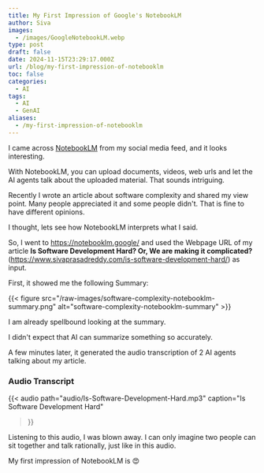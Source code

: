 ```yaml
---
title: My First Impression of Google's NotebookLM
author: Siva
images:
  - /images/GoogleNotebookLM.webp
type: post
draft: false
date: 2024-11-15T23:29:17.000Z
url: /blog/my-first-impression-of-notebooklm
toc: false
categories:
  - AI
tags:
  - AI
  - GenAI
aliases:
  - /my-first-impression-of-notebooklm
---
```


I came across [NotebookLM](https://notebooklm.google/) from my social media feed, and it looks interesting.

With NotebookLM, you can upload documents, videos, web urls and let the AI agents talk about the uploaded material.
That sounds intriguing.

Recently I wrote an article about software complexity and shared my view point.
Many people appreciated it and some people didn't. That is fine to have different opinions.

<!--more-->

I thought, lets see how NotebookLM interprets what I said.

So, I went to https://notebooklm.google/ and used the Webpage URL of my article
**Is Software Development Hard? Or, We are making it complicated?** (https://www.sivaprasadreddy.com/is-software-development-hard/)
as input.

First, it showed me the following Summary:

{{< figure src="/raw-images/software-complexity-notebooklm-summary.png" alt="software-complexity-notebooklm-summary" >}}

I am already spellbound looking at the summary.

I didn't expect that AI can summarize something so accurately.

A few minutes later, it generated the audio transcription of 2 AI agents talking about my article.

### Audio Transcript

{{< audio
path="audio/Is-Software-Development-Hard.mp3"
caption="Is Software Development Hard"
>}}

Listening to this audio, I was blown away.
I can only imagine two people can sit together and talk rationally, just like in this audio.

My first impression of NotebookLM is :heart_eyes:
